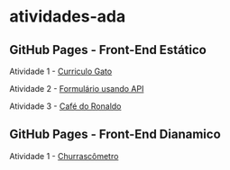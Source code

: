 # <h1>atividades-ada</h1>

<h2>GitHub Pages - Front-End Estático</h2>

<span>Atividade 1 - </span><a href="https://alexdeft.github.io/atividades-ada/Front-End%20Estatico/atividade1" target="_blank" rel="noopener noreferrer">Curriculo Gato</a> 

<span>Atividade 2 - </span><a href="https://alexdeft.github.io/atividades-ada/Front-End%20Estatico/atividade2" target="_blank" rel="noopener noreferrer">Formulário usando API</a>

<span>Atividade 3 - </span><a href="https://alexdeft.github.io/atividades-ada/Front-End%20Estatico/atividade3" target="_blank" rel="noopener noreferrer">Café do Ronaldo</a>

<h2>GitHub Pages - Front-End Dianamico</h2>

<span>Atividade 1 - </span><a href = "https://alexdeft.github.io/atividades-ada/Front-End%20Dinamico/template/" target="_blank" rel= "noopener noreferrer">Churrascômetro</a>
